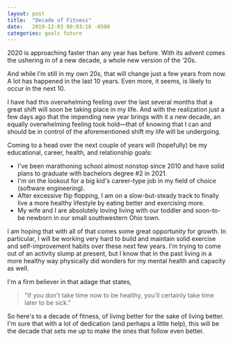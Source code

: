 ```yaml
---
layout: post
title:  "Decade of Fitness"
date:   2019-12-03 00:03:18 -0500
categories: goals future
---
```


2020 is approaching faster than any year has before. With its advent comes the ushering in of a new decade, a whole new version of the ‘20s.

And while I’m still in my own 20s, that will change just a few years from now. A lot has happened in the last 10 years. Even more, it seems, is likely to occur in the next 10.

I have had this overwhelming feeling over the last several months that a great shift will soon be taking place in my life. And with the realization just a few days ago that the impending new year brings with it a new decade, an equally overwhelming feeling took hold&#8212;that of knowing that I can and should be in control of the aforementioned shift my life will be undergoing.

Coming to a head over the next couple of years will (hopefully) be my educational, career, health, and relationship goals:
* I've been marathoning school almost nonstop since 2010 and have solid plans to graduate with bachelors degree #2 in 2021.
* I'm on the lookout for a big kid's career-type job in my field of choice (software engineering).
* After excessive flip flopping, I am on a slow-but-steady track to finally live a more healthy lifestyle by eating better and exercising more.
* My wife and I are absolutely loving living with our toddler and soon-to-be newborn in our small southwestern Ohio town.

I am hoping that with all of that comes some great opportunity for growth. In particular, I will be working very hard to build and maintain solid exercise and self-improvement habits over these next few years. I'm trying to come out of an activity slump at present, but I know that in the past living in a more healthy way physically did wonders for my mental health and capacity as well.

I'm a firm believer in that adage that states,
> "If you don't take time now to be healthy, you'll certainly take time later to be sick."

So here's to a decade of fitness, of living better for the sake of living better. I'm sure that with a lot of dedication (and perhaps a little help), this will be the decade that sets me up to make the ones that follow even better.